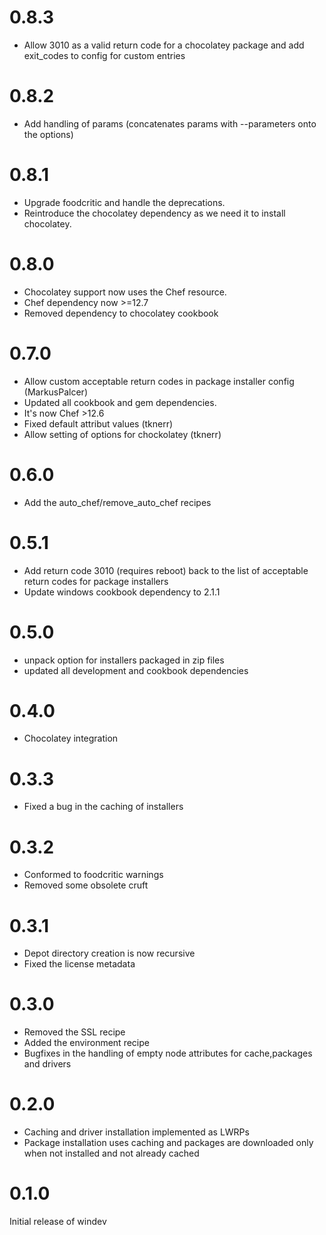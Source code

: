 # 0.8.3
  * Allow 3010 as a valid return code for a chocolatey package and add exit_codes to config for custom entries
# 0.8.2
  * Add handling of params (concatenates params with --parameters onto the options)

# 0.8.1
  * Upgrade foodcritic and handle the deprecations.
  * Reintroduce the chocolatey dependency as we need it to install chocolatey.
  
# 0.8.0
  * Chocolatey support now uses the Chef resource.
  * Chef dependency now >=12.7
  * Removed dependency to chocolatey cookbook

# 0.7.0
 * Allow custom acceptable return codes in package installer config (MarkusPalcer)
 * Updated all cookbook and gem dependencies.
 * It's now Chef >12.6
 * Fixed default attribut values (tknerr)
 * Allow setting of options for chockolatey (tknerr)

# 0.6.0
 * Add the auto_chef/remove_auto_chef recipes

# 0.5.1
 * Add return code 3010 (requires reboot) back to the list of acceptable return codes for package installers
 * Update windows cookbook dependency to 2.1.1

# 0.5.0
 * unpack option for installers packaged in zip files
 * updated all development and cookbook dependencies

# 0.4.0
 * Chocolatey integration

# 0.3.3
 * Fixed a bug in the caching of installers

# 0.3.2
 * Conformed to foodcritic warnings
 * Removed some obsolete cruft

# 0.3.1
 * Depot directory creation is now recursive
 * Fixed the license metadata

# 0.3.0
 * Removed the SSL recipe
 * Added the environment recipe
 * Bugfixes in the handling of empty node attributes for cache,packages and drivers

#  0.2.0
 * Caching and driver installation implemented as LWRPs
 * Package installation uses caching and packages are downloaded only when not installed and not already cached

#  0.1.0
Initial release of windev
